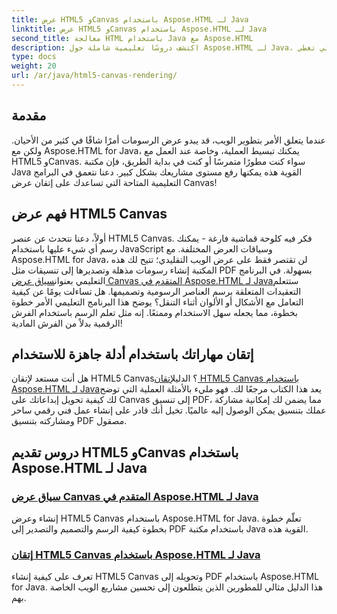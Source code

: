 ```yaml
---
title: عرض HTML5 وCanvas باستخدام Aspose.HTML لـ Java
linktitle: عرض HTML5 وCanvas باستخدام Aspose.HTML لـ Java
second_title: معالجة HTML باستخدام Java مع Aspose.HTML
description: اكتشف دروسًا تعليمية شاملة حول Aspose.HTML لـ Java، والتي تغطي HTML5 وعرض Canvas لتثري مهارات تطوير الويب لديك.
type: docs
weight: 20
url: /ar/java/html5-canvas-rendering/
---
```

## مقدمة

عندما يتعلق الأمر بتطوير الويب، قد يبدو عرض الرسومات أمرًا شاقًا في كثير من الأحيان. ولكن مع Aspose.HTML for Java، يمكنك تبسيط العملية، وخاصة عند العمل مع HTML5 وCanvas. سواء كنت مطورًا متمرسًا أو كنت في بداية الطريق، فإن مكتبة Java القوية هذه يمكنها رفع مستوى مشاريعك بشكل كبير. دعنا نتعمق في البرامج التعليمية المتاحة التي تساعدك على إتقان عرض Canvas!

## فهم عرض HTML5 Canvas

أولاً، دعنا نتحدث عن عنصر HTML5 Canvas. فكر فيه كلوحة قماشية فارغة - يمكنك رسم أي شيء عليها باستخدام JavaScript وسياقات العرض المختلفة. مع Aspose.HTML for Java، لن تقتصر فقط على عرض الويب التقليدي؛ تتيح لك هذه المكتبة إنشاء رسومات مذهلة وتصديرها إلى تنسيقات مثل PDF بسهولة. في البرنامج التعليمي بعنوان[سياق عرض Canvas المتقدم في Aspose.HTML لـ Java](./advanced-canvas-rendering-context/)ستتعلم التعقيدات المتعلقة برسم العناصر الرسومية وتصميمها. هل تساءلت يومًا عن كيفية التعامل مع الأشكال أو الألوان أثناء التنقل؟ يوضح هذا البرنامج التعليمي الأمر خطوة بخطوة، مما يجعله سهل الاستخدام وممتعًا. إنه مثل تعلم الرسم باستخدام الفرش الرقمية بدلاً من الفرش المادية!

## إتقان مهاراتك باستخدام أدلة جاهزة للاستخدام

 هل أنت مستعد لإتقان HTML5 Canvas؟ الدليل[إتقان HTML5 Canvas باستخدام Aspose.HTML لـ Java](./html5-canvas/)يعد هذا الكتاب مرجعًا لك. فهو مليء بالأمثلة العملية التي توضح لك كيفية تحويل إبداعاتك على Canvas إلى تنسيق PDF، مما يضمن لك إمكانية مشاركة عملك بتنسيق يمكن الوصول إليه عالميًا. تخيل أنك قادر على إنشاء عمل فني رقمي ساحر ومشاركته بتنسيق PDF مصقول.

## دروس تقديم HTML5 وCanvas باستخدام Aspose.HTML لـ Java
### [سياق عرض Canvas المتقدم في Aspose.HTML لـ Java](./advanced-canvas-rendering-context/)
إنشاء وعرض HTML5 Canvas باستخدام Aspose.HTML for Java. تعلّم خطوة بخطوة كيفية الرسم والتصميم والتصدير إلى PDF باستخدام مكتبة Java القوية هذه.
### [إتقان HTML5 Canvas باستخدام Aspose.HTML لـ Java](./html5-canvas/)
تعرف على كيفية إنشاء HTML5 Canvas وتحويله إلى PDF باستخدام Aspose.HTML for Java. هذا الدليل مثالي للمطورين الذين يتطلعون إلى تحسين مشاريع الويب الخاصة بهم.